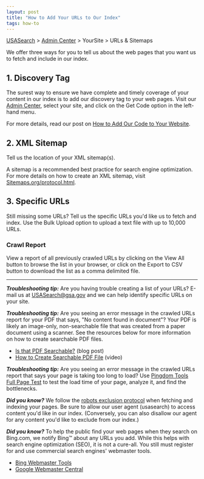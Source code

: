 ```yaml
---
layout: post
title: "How to Add Your URLs to Our Index"
tags: how-to
---
```


[USASearch](http://usasearch.howto.gov/) > [Admin Center](http://search.usa.gov/affiliates/home) > YourSite > URLs & Sitemaps

We offer three ways for you to tell us about the web pages that you want us to fetch and include in our index.

## 1. Discovery Tag

The surest way to ensure we have complete and timely coverage of your content in our index is to add our discovery tag to your web pages. Visit our [Admin Center](http://search.usa.gov/affiliates/home), select your site, and click on the Get Code option in the left-hand menu.

For more details, read our post on [How to Add Our Code to Your Website](http://usasearch.howto.gov/blog/how-to-add-our-code-to-your-website.html).

## 2. XML Sitemap

Tell us the location of your XML sitemap(s).

A sitemap is a recommended best practice for search engine optimization. For more details on how to create an XML sitemap, visit [Sitemaps.org/protocol.html](http://www.sitemaps.org/protocol.html).

## 3. Specific URLs

Still missing some URLs? Tell us the specific URLs you'd like us to fetch and index. Use the Bulk Upload option to upload a text file with up to 10,000 URLs.

### Crawl Report

View a report of all previously crawled URLs by clicking on the View All button to browse the list in your browser, or click on the Export to CSV button to download the list as a comma delimited file.

---

***Troubleshooting tip:*** Are you having trouble creating a list of your URLs? E-mail us at USASearch@gsa.gov and we can help identify specific URLs on your site.

***Troubleshooting tip:*** Are you seeing an error message in the crawled URLs report for your PDF that says, "No content found in document"? Your PDF is likely an image-only, non-searchable file that was created from a paper document using a scanner. See the resources below for more information on how to create searchable PDF files.

* [Is that PDF Searchable?](http://blogs.adobe.com/acrolaw/2007/02/is_that_pdf_sea/) (blog post)
* [How to Create Searchable PDF File](http://acrobatusers.com/tutorials/how-to-create-a-searchable-pdf-file) (video)

***Troubleshooting tip:*** Are you seeing an error message in the crawled URLs report that says your page is taking too long to load? Use [Pingdom Tools Full Page Test](http://tools.pingdom.com/fpt/) to test the load time of your page, analyze it, and find the bottlenecks.

***Did you know?*** We follow the [robots exclusion protocol](http://www.robotstxt.org/robotstxt.html) when fetching and indexing your pages. Be sure to allow our user agent (usasearch) to access content you'd like in our index. (Conversely, you can also disallow our agent for any content you'd like to exclude from our index.)

***Did you know?*** To help the public find your web pages when they search on Bing.com, we notify Bing™ about any URLs you add. While this helps with search engine optimization (SEO), it is not a cure-all. You still must register for and use commercial search engines' webmaster tools.

* [Bing Webmaster Tools](http://www.bing.com/toolbox/webmasters/)
* [Google Webmaster Central](https://www.google.com/webmasters/)
